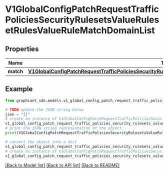 # V1GlobalConfigPatchRequestTrafficPoliciesSecurityRulesetsValueRulesetRulesValueRuleMatchDomainList


## Properties

Name | Type | Description | Notes
------------ | ------------- | ------------- | -------------
**match** | [**V1GlobalConfigPatchRequestTrafficPoliciesSecurityRulesetsValueRulesetRulesValueRuleMatchDomainListMatch**](V1GlobalConfigPatchRequestTrafficPoliciesSecurityRulesetsValueRulesetRulesValueRuleMatchDomainListMatch.md) |  | [optional] 

## Example

```python
from graphiant_sdk.models.v1_global_config_patch_request_traffic_policies_security_rulesets_value_ruleset_rules_value_rule_match_domain_list import V1GlobalConfigPatchRequestTrafficPoliciesSecurityRulesetsValueRulesetRulesValueRuleMatchDomainList

# TODO update the JSON string below
json = "{}"
# create an instance of V1GlobalConfigPatchRequestTrafficPoliciesSecurityRulesetsValueRulesetRulesValueRuleMatchDomainList from a JSON string
v1_global_config_patch_request_traffic_policies_security_rulesets_value_ruleset_rules_value_rule_match_domain_list_instance = V1GlobalConfigPatchRequestTrafficPoliciesSecurityRulesetsValueRulesetRulesValueRuleMatchDomainList.from_json(json)
# print the JSON string representation of the object
print(V1GlobalConfigPatchRequestTrafficPoliciesSecurityRulesetsValueRulesetRulesValueRuleMatchDomainList.to_json())

# convert the object into a dict
v1_global_config_patch_request_traffic_policies_security_rulesets_value_ruleset_rules_value_rule_match_domain_list_dict = v1_global_config_patch_request_traffic_policies_security_rulesets_value_ruleset_rules_value_rule_match_domain_list_instance.to_dict()
# create an instance of V1GlobalConfigPatchRequestTrafficPoliciesSecurityRulesetsValueRulesetRulesValueRuleMatchDomainList from a dict
v1_global_config_patch_request_traffic_policies_security_rulesets_value_ruleset_rules_value_rule_match_domain_list_from_dict = V1GlobalConfigPatchRequestTrafficPoliciesSecurityRulesetsValueRulesetRulesValueRuleMatchDomainList.from_dict(v1_global_config_patch_request_traffic_policies_security_rulesets_value_ruleset_rules_value_rule_match_domain_list_dict)
```
[[Back to Model list]](../README.md#documentation-for-models) [[Back to API list]](../README.md#documentation-for-api-endpoints) [[Back to README]](../README.md)


